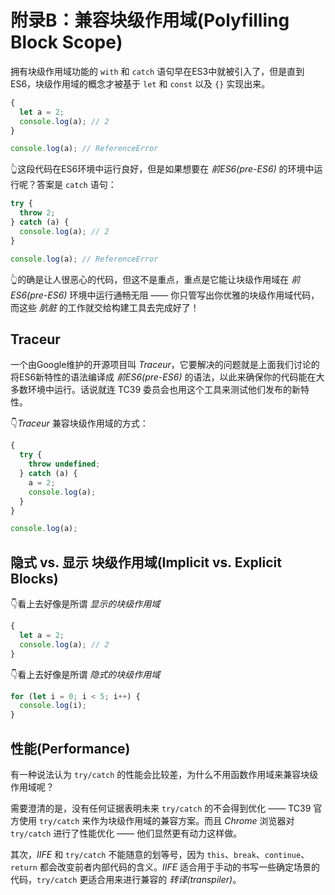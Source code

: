 # 附录B：兼容块级作用域(Polyfilling Block Scope)

拥有块级作用域功能的 `with` 和 `catch` 语句早在ES3中就被引入了，但是直到ES6，块级作用域的概念才被基于 `let` 和 `const` 以及 `{}` 实现出来。

```js
{
  let a = 2;
  console.log(a); // 2
}

console.log(a); // ReferenceError
```

👆这段代码在ES6环境中运行良好，但是如果想要在 *前ES6(pre-ES6)* 的环境中运行呢？答案是 `catch` 语句：

```js
try {
  throw 2;
} catch (a) {
  console.log(a); // 2
}

console.log(a); // ReferenceError
```

👆的确是让人很恶心的代码，但这不是重点，重点是它能让块级作用域在 *前ES6(pre-ES6)* 环境中运行通畅无阻 —— 你只管写出你优雅的块级作用域代码，而这些 *肮脏* 的工作就交给构建工具去完成好了！

## Traceur
一个由Google维护的开源项目叫 *Traceur*，它要解决的问题就是上面我们讨论的将ES6新特性的语法编译成 *前ES6(pre-ES6)* 的语法，以此来确保你的代码能在大多数环境中运行。话说就连 TC39 委员会也用这个工具来测试他们发布的新特性。

👇*Traceur* 兼容块级作用域的方式：
```js
{
  try {
    throw undefined;
  } catch (a) {
    a = 2;
    console.log(a);
  }
}

console.log(a);
```

## 隐式 vs. 显示 块级作用域(Implicit vs. Explicit Blocks)
👇看上去好像是所谓 *显示的块级作用域*
```js
{
  let a = 2;
  console.log(a); // 2
}
```

👇看上去好像是所谓 *隐式的块级作用域*
```js
for (let i = 0; i < 5; i++) {
  console.log(i);
}
```

## 性能(Performance)
有一种说法认为 `try/catch` 的性能会比较差，为什么不用函数作用域来兼容块级作用域呢？

需要澄清的是，没有任何证据表明未来 `try/catch` 的不会得到优化 —— TC39 官方使用 `try/catch` 来作为块级作用域的兼容方案。而且 *Chrome* 浏览器对 `try/catch` 进行了性能优化 —— 他们显然更有动力这样做。

其次，*IIFE* 和 `try/catch` 不能随意的划等号，因为 `this`、`break`、`continue`、`return` 都会改变前者内部代码的含义。*IIFE* 适合用于手动的书写一些确定场景的代码，`try/catch` 更适合用来进行兼容的 *转译(transpiler)*。